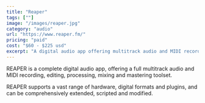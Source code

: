 ```yaml
---
title: "Reaper"
tags: [""]
image: "/images/reaper.jpg"
category: "audio"
url: "https://www.reaper.fm/"
pricing: "paid"
cost: "$60 - $225 usd"
excerpt: "A digital audio app offering multitrack audio and MIDI recording, editing, processing, mixing and mastering."
---
```


REAPER is a complete digital audio app, offering a full multitrack audio and MIDI recording, editing, processing, mixing and mastering toolset.

REAPER supports a vast range of hardware, digital formats and plugins, and can be comprehensively extended, scripted and modified.